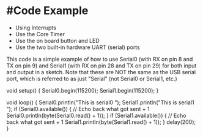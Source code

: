 #Code Example
====
* Using Interrupts
* Use the Core Timer
* Use the on board button and LED
* Use the two built-in hardware UART (serial) ports

This code is a simple example of how to use Serial0 (with RX on pin 8 and TX on pin 9) and Serial1 (with RX on pin 28 and TX on pin 29) for both input and output in a sketch. Note that these are NOT the same as the USB serial port, which is referred to as just "Serial" (not Serial0 or Serial1, etc.)

void setup() {
  Serial0.begin(115200);
  Serial1.begin(115200);
}

void loop() {
  Serial0.println("This is serial0 ");
  Serial1.println("This is serial1 ");
  if (Serial0.available())
  {
    // Echo back what got sent + 1
    Serial0.println(byte(Serial0.read() + 1));
  }
  if (Serial1.available())
  {
    // Echo back what got sent + 1
    Serial1.println(byte(Serial1.read() + 1));
  }
  delay(200);
}